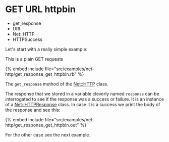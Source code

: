 # GET URL httpbin


* get_response
* URI
* Net::HTTP
* HTTPSuccess

Let's start with a really simple example:

This is a plain GET requests

{% embed include file="src/examples/net-http/get_response_get_httpbin.rb" %}

The `get_response` method of the [Net::HTTP](https://ruby-doc.org/3.1.2/stdlibs/net/Net/HTTP.html) class.

The response that we stored in a variable cleverly named `response` can be interrogated to see if the response was a success or failure.
It is an instance of a [Net::HTTPResponse](https://ruby-doc.org/3.1.2/stdlibs/net/Net/HTTPResponse.html) class.
In case it is a success we print the body of the response and see this:

{% embed include file="src/examples/net-http/get_response_get_httpbin.out" %}

For the other case see the next example.


